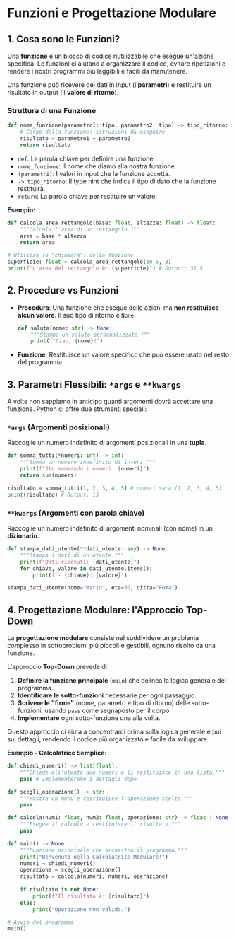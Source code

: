 # Funzioni e Progettazione Modulare

## 1. Cosa sono le Funzioni?

Una **funzione** è un blocco di codice riutilizzabile che esegue un'azione specifica. Le funzioni ci aiutano a organizzare il codice, evitare ripetizioni e rendere i nostri programmi più leggibili e facili da manutenere.

Una funzione può ricevere dei dati in input (i **parametri**) e restituire un risultato in output (il **valore di ritorno**).

### Struttura di una Funzione

```python
def nome_funzione(parametro1: tipo, parametro2: tipo) -> tipo_ritorno:
    # Corpo della funzione: istruzioni da eseguire
    risultato = parametro1 + parametro2
    return risultato
```
- `def`: La parola chiave per definire una funzione.
- `nome_funzione`: Il nome che diamo alla nostra funzione.
- `(parametri)`: I valori in input che la funzione accetta.
- `-> tipo_ritorno`: Il type hint che indica il tipo di dato che la funzione restituirà.
- `return`: La parola chiave per restituire un valore.

**Esempio:**
```python
def calcola_area_rettangolo(base: float, altezza: float) -> float:
    """Calcola l'area di un rettangolo."""
    area = base * altezza
    return area

# Utilizzo (o "chiamata") della funzione
superficie: float = calcola_area_rettangolo(10.5, 3)
print(f"L'area del rettangolo è: {superficie}") # Output: 31.5
```

## 2. Procedure vs Funzioni

-   **Procedura**: Una funzione che esegue delle azioni ma **non restituisce alcun valore**. Il suo tipo di ritorno è `None`.
    ```python
    def saluta(nome: str) -> None:
        """Stampa un saluto personalizzato."""
        print(f"Ciao, {nome}!")
    ```
-   **Funzione**: Restituisce un valore specifico che può essere usato nel resto del programma.

## 3. Parametri Flessibili: `*args` e `**kwargs`

A volte non sappiamo in anticipo quanti argomenti dovrà accettare una funzione. Python ci offre due strumenti speciali:

### `*args` (Argomenti posizionali)
Raccoglie un numero indefinito di argomenti posizionali in una **tupla**.

```python
def somma_tutti(*numeri: int) -> int:
    """Somma un numero indefinito di interi."""
    print(f"Sto sommando i numeri: {numeri}")
    return sum(numeri)

risultato = somma_tutti(1, 2, 3, 4, 5) # numeri sarà (1, 2, 3, 4, 5)
print(risultato) # Output: 15
```

### `**kwargs` (Argomenti con parola chiave)
Raccoglie un numero indefinito di argomenti nominali (con nome) in un **dizionario**.

```python
def stampa_dati_utente(**dati_utente: any) -> None:
    """Stampa i dati di un utente."""
    print(f"Dati ricevuti: {dati_utente}")
    for chiave, valore in dati_utente.items():
        print(f"- {chiave}: {valore}")

stampa_dati_utente(nome="Mario", eta=30, citta="Roma")
```

## 4. Progettazione Modulare: l'Approccio Top-Down

La **progettazione modulare** consiste nel suddividere un problema complesso in sottoproblemi più piccoli e gestibili, ognuno risolto da una funzione.

L'approccio **Top-Down** prevede di:
1.  **Definire la funzione principale** (`main`) che delinea la logica generale del programma.
2.  **Identificare le sotto-funzioni** necessarie per ogni passaggio.
3.  **Scrivere le "firme"** (nome, parametri e tipo di ritorno) delle sotto-funzioni, usando `pass` come segnaposto per il corpo.
4.  **Implementare** ogni sotto-funzione una alla volta.

Questo approccio ci aiuta a concentrarci prima sulla logica generale e poi sui dettagli, rendendo il codice più organizzato e facile da sviluppare.

**Esempio - Calcolatrice Semplice:**
```python
def chiedi_numeri() -> list[float]:
    """Chiede all'utente due numeri e li restituisce in una lista."""
    pass # Implementeremo i dettagli dopo

def scegli_operazione() -> str:
    """Mostra un menu e restituisce l'operazione scelta."""
    pass

def calcola(num1: float, num2: float, operazione: str) -> float | None:
    """Esegue il calcolo e restituisce il risultato."""
    pass

def main() -> None:
    """Funzione principale che orchestra il programma."""
    print("Benvenuto nella Calcolatrice Modulare!")
    numeri = chiedi_numeri()
    operazione = scegli_operazione()
    risultato = calcola(numeri, numeri, operazione)
    
    if risultato is not None:
        print(f"Il risultato è: {risultato}")
    else:
        print("Operazione non valida.")

# Avvio del programma
main()
```